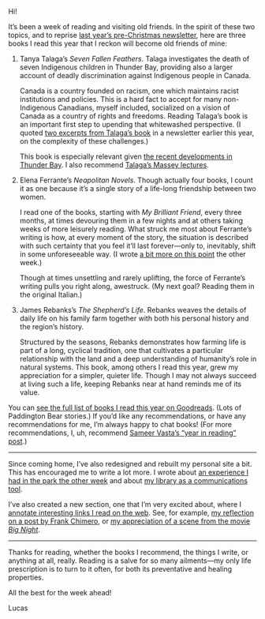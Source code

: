 Hi!

It’s been a week of reading and visiting old friends. In the spirit of these two topics, and to reprise [last year’s pre-Christmas newsletter](https://lucascherkewski.com/hit-and-miss/16-three-welcome-books/), here are three books I read this year that I reckon will become old friends of mine:

1. Tanya Talaga’s _Seven Fallen Feathers_. Talaga investigates the death of seven Indigenous children in Thunder Bay, providing also a larger account of deadly discrimination against Indigenous people in Canada.

	Canada is a country founded on racism, one which maintains racist institutions and policies. This is a hard fact to accept for many non-Indigenous Canadians, myself included, socialized on a vision of Canada as a country of rights and freedoms. Reading Talaga’s book is an important first step to upending that whitewashed perspective. (I quoted [two excerpts from Talaga’s book](https://lucascherkewski.com/hit-and-miss/21-complex-connected-problems/) in a newsletter earlier this year, on the complexity of these challenges.)
	
	This book is especially relevant given [the recent developments in Thunder Bay](https://news.google.com/topics/CAAqKAgKIiJDQkFTRXdvS0wyMHZNRE5rTW5JMGNoSUZaVzR0UjBJb0FBUAE?hl=en-CA&gl=CA&ceid=CA%3Aen). I also recommend [Talaga’s Massey lectures](https://www.cbc.ca/radio/ideas/the-2018-cbc-massey-lectures-all-our-relations-finding-the-path-forward-1.4763007).

4. Elena Ferrante’s _Neapolitan Novels_. Though actually four books, I count it as one because it’s a single story of a life-long friendship between two women.
	
	I read one of the books, starting with _My Brilliant Friend_, every three months, at times devouring them in a few nights and at others taking weeks of more leisurely reading. What struck me most about Ferrante’s writing is how, at every moment of the story, the situation is described with such certainty that you feel it’ll last forever—only to, inevitably, shift in some unforeseeable way. (I wrote [a bit more on this point](https://lucascherkewski.com/study/ferrante/) the other week.)
	
	Though at times unsettling and rarely uplifting, the force of Ferrante’s writing pulls you right along, awestruck. (My next goal? Reading them in the original Italian.)

5. James Rebanks’s _The Shepherd’s Life_. Rebanks weaves the details of daily life on his family farm together with both his personal history and the region’s history.

	Structured by the seasons, Rebanks demonstrates how farming life is part of a long, cyclical tradition, one that cultivates a particular relationship with the land and a deep understanding of humanity’s role in natural systems. This book, among others I read this year, grew my appreciation for a simpler, quieter life. Though I may not always succeed at living such a life, keeping Rebanks near at hand reminds me of its value.

You can [see the full list of books I read this year on Goodreads](https://www.goodreads.com/user/year_in_books/2018/27072166). (Lots of Paddington Bear stories.) If you’d like any recommendations, or have any recommendations for me, I’m always happy to chat books! (For more recommendations, I, uh, recommend [Sameer Vasta’s “year in reading” post](https://www.inthemargins.ca/year-in-reading-2018).)

***

Since coming home, I’ve also redesigned and rebuilt my personal site a bit. This has encouraged me to write a lot more. I wrote about [an experience I had in the park the other week](https://lucascherkewski.com/study/meanwhile-the-world-goes-on/) and about [my library as a communications tool](https://lucascherkewski.com/study/library-communications-tool/).

I’ve also created a new section, one that I’m very excited about, where I [annotate interesting links I read on the web](https://lucascherkewski.com/links/). See, for example, [my reflection on a post by Frank Chimero](https://lucascherkewski.com/links/2018/12/19/17-13-frankchimero-frank-chimero-madness-rowing/), or [my appreciation of a scene from the movie _Big Night_](https://lucascherkewski.com/links/2018/12/20/16-52-youtube-scott-tucci-big-night-breakfast/).

***

Thanks for reading, whether the books I recommend, the things I write, or anything at all, really. Reading is a salve for so many ailments—my only life prescription is to turn to it often, for both its preventative and healing properties.

All the best for the week ahead!

Lucas